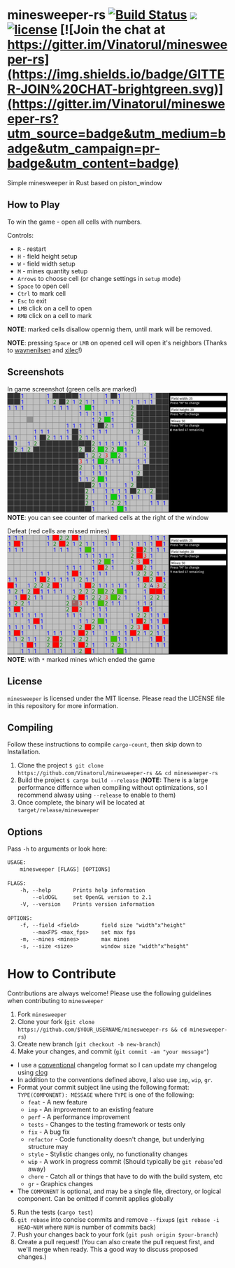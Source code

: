 # minesweeper-rs  [![Build Status](https://travis-ci.org/Vinatorul/minesweeper-rs.svg)](https://travis-ci.org/Vinatorul/minesweeper-rs) [![](http://meritbadge.herokuapp.com/minesweeper)](https://crates.io/crates/minesweeper) [![license](http://img.shields.io/badge/license-MIT-blue.svg)](https://github.com/Vinatorul/minesweeper-rs/blob/master/LICENSE) [![Join the chat at https://gitter.im/Vinatorul/minesweeper-rs](https://img.shields.io/badge/GITTER-JOIN%20CHAT-brightgreen.svg)](https://gitter.im/Vinatorul/minesweeper-rs?utm_source=badge&utm_medium=badge&utm_campaign=pr-badge&utm_content=badge)


Simple minesweeper in Rust based on piston_window

## How to Play

To win the game - open all cells with numbers. 

Controls:
* `R` - restart
* `H` - field height setup
* `W` - field width setup
* `M` - mines quantity setup
* `Arrows` to choose cell (or change settings in `setup` mode)
* `Space` to open cell
* `Ctrl` to mark cell
* `Esc` to exit
* `LMB` click on a cell to open
* `RMB` click on a cell to mark

**NOTE**: marked cells disallow opennig them, until mark will be removed.

**NOTE**: pressing `Space` or `LMB` on opened cell will open it's neighbors (Thanks to [waynenilsen](https://github.com/waynenilsen) and [xilec](https://github.com/xilec)!)

## Screenshots

In game screenshot (green cells are marked)
![minesweeper ingame](ingame.png)
**NOTE**: you can see counter of marked cells at the right of the window

Defeat (red cells are missed mines)
![minesweeper defeat](defeat.png)
**NOTE**: with `*` marked mines which ended the game

## License
`minesweeper` is licensed under the MIT license. Please read the LICENSE file in this repository for more information.

## Compiling

Follow these instructions to compile `cargo-count`, then skip down to Installation.

 1. Clone the project `$ git clone https://github.com/Vinatorul/minesweeper-rs && cd minesweeper-rs`
 2. Build the project `$ cargo build --release` (**NOTE:** There is a large performance differnce when compiling without optimizations, so I recommend alwasy using `--release` to enable to them)
 3. Once complete, the binary will be located at `target/release/minesweeper`

## Options

Pass `-h` to arguments or look here: 

```
USAGE:
    minesweeper [FLAGS] [OPTIONS]

FLAGS:
    -h, --help       Prints help information
        --oldOGL     set OpenGL version to 2.1
    -V, --version    Prints version information

OPTIONS:
    -f, --field <field>       field size "width"x"height"
        --maxFPS <max_fps>    set max fps
    -m, --mines <mines>       max mines
    -s, --size <size>         window size "width"x"height"
```

# How to Contribute

Contributions are always welcome! Please use the following guidelines when contributing to `minesweeper`

1. Fork `minesweeper`
2. Clone your fork (`git clone https://github.com/$YOUR_USERNAME/minesweeper-rs && cd minesweeper-rs`)
3. Create new branch (`git checkout -b new-branch`)
4. Make your changes, and commit (`git commit -am "your message"`)
 * I use a [conventional](https://github.com/ajoslin/conventional-changelog/blob/a5505865ff3dd710cf757f50530e73ef0ca641da/conventions/angular.md) changelog format so I can update my changelog using [clog](https://github.com/thoughtram/clog)
 * In addition to the conventions defined above, I also use `imp`, `wip`, `gr`.
 * Format your commit subject line using the following format: `TYPE(COMPONENT): MESSAGE` where `TYPE` is one of the following:
    - `feat` - A new feature
    - `imp` - An improvement to an existing feature
    - `perf` - A performance improvement
    - `tests` - Changes to the testing framework or tests only
    - `fix` - A bug fix
    - `refactor` - Code functionality doesn't change, but underlying structure may
    - `style` - Stylistic changes only, no functionality changes
    - `wip` - A work in progress commit (Should typically be `git rebase`'ed away)
    - `chore` - Catch all or things that have to do with the build system, etc
    - `gr` - Graphics changes
 * The `COMPONENT` is optional, and may be a single file, directory, or logical component. Can be omitted if commit applies globally
5. Run the tests (`cargo test`)
6. `git rebase` into concise commits and remove `--fixup`s (`git rebase -i HEAD~NUM` where `NUM` is number of commits back)
7. Push your changes back to your fork (`git push origin $your-branch`)
8. Create a pull request! (You can also create the pull request first, and we'll merge when ready. This a good way to discuss proposed changes.)